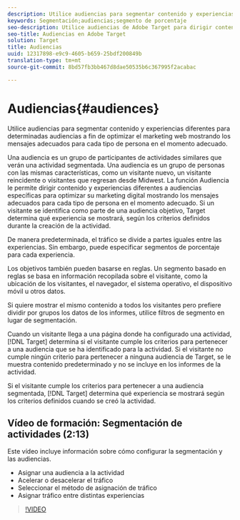 ```yaml
---
description: Utilice audiencias para segmentar contenido y experiencias diferentes para determinadas audiencias a fin de optimizar el marketing web mostrando los mensajes adecuados para cada tipo de persona en el momento adecuado.
keywords: Segmentación;audiencias;segmento de porcentaje
seo-description: Utilice audiencias de Adobe Target para dirigir contenido y experiencias diferentes a audiencias específicas a fin de optimizar el marketing web mostrando los mensajes adecuados para cada tipo de persona en el momento adecuado.
seo-title: Audiencias en Adobe Target
solution: Target
title: Audiencias
uuid: 12317898-e9c9-4605-b659-25bdf200849b
translation-type: tm+mt
source-git-commit: 8bd57fb3bb467d8dae50535b6c367995f2acabac

---
```



# Audiencias{#audiences}

Utilice audiencias para segmentar contenido y experiencias diferentes para determinadas audiencias a fin de optimizar el marketing web mostrando los mensajes adecuados para cada tipo de persona en el momento adecuado.

Una audiencia es un grupo de participantes de actividades similares que verán una actividad segmentada. Una audiencia es un grupo de personas con las mismas características, como un visitante nuevo, un visitante reincidente o visitantes que regresan desde Midwest. La función Audiencia le permite dirigir contenido y experiencias diferentes a audiencias específicas para optimizar su marketing digital mostrando los mensajes adecuados para cada tipo de persona en el momento adecuado. Si un visitante se identifica como parte de una audiencia objetivo, Target determina qué experiencia se mostrará, según los criterios definidos durante la creación de la actividad.

De manera predeterminada, el tráfico se divide a partes iguales entre las experiencias. Sin embargo, puede especificar  segmentos de porcentaje para cada experiencia.

Los objetivos también pueden basarse en reglas. Un segmento basado en reglas se basa en información recopilada sobre el visitante, como la ubicación de los visitantes, el navegador, el sistema operativo, el dispositivo móvil u otros datos.

Si quiere mostrar el mismo contenido a todos los visitantes pero prefiere dividir por grupos los datos de los informes, utilice filtros de segmento en lugar de segmentación.

Cuando un visitante llega a una página donde ha configurado una actividad, [!DNL Target] determina si el visitante cumple los criterios para pertenecer a una audiencia que se ha identificado para la actividad. Si el visitante no cumple ningún criterio para pertenecer a ninguna audiencia de Target, se le muestra contenido predeterminado y no se incluye en los informes de la actividad.

Si el visitante cumple los criterios para pertenecer a una audiencia segmentada, [!DNL Target] determina qué experiencia se mostrará según los criterios definidos cuando se creó la actividad.

## Vídeo de formación: Segmentación de actividades  (2:13)

Este vídeo incluye información sobre cómo configurar la segmentación y las audiencias.

* Asignar una audiencia a la actividad
* Acelerar o desacelerar el tráfico
* Seleccionar el método de asignación de tráfico
* Asignar tráfico entre distintas experiencias

>[!VIDEO](https://video.tv.adobe.com/v/17385?captions=spa)
